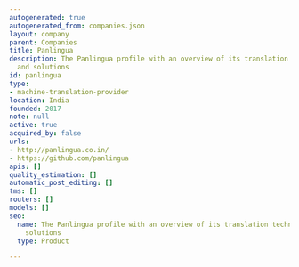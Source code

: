 ```yaml
---
autogenerated: true
autogenerated_from: companies.json
layout: company
parent: Companies
title: Panlingua
description: The Panlingua profile with an overview of its translation technologies
  and solutions
id: panlingua
type:
- machine-translation-provider
location: India
founded: 2017
note: null
active: true
acquired_by: false
urls:
- http://panlingua.co.in/
- https://github.com/panlingua
apis: []
quality_estimation: []
automatic_post_editing: []
tms: []
routers: []
models: []
seo:
  name: The Panlingua profile with an overview of its translation technologies and
    solutions
  type: Product

---
```


